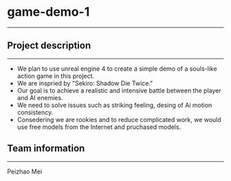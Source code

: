 # game-demo-1
-------
## Project description
------
* We plan to use unreal engine 4 to create a simple demo of a souls-like action game in this project.    <br>
* We are inspried by "Sekiro: Shadow Die Twice." <br>
*  Our goal is to achieve a realistic and intensive battle between the player and AI enemies.<br>
*  We need to solve issues such as striking feeling, desing of Ai motion consistency.<br>   
*  Consedering we are rookies and to reduce complicated work, we would use free models from the Internet and pruchased models.
## Team information
-----
Peizhao Mei
